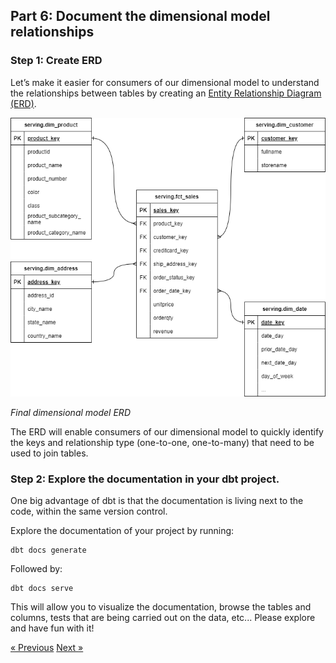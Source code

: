 ## Part 6: Document the dimensional model relationships


### Step 1: Create ERD
Let’s make it easier for consumers of our dimensional model to understand the relationships between tables by creating an [Entity Relationship Diagram (ERD)](https://www.visual-paradigm.com/guide/data-modeling/what-is-entity-relationship-diagram/). 

![](img/target-schema.png)

*Final dimensional model ERD*

The ERD will enable consumers of our dimensional model to quickly identify the keys and relationship type (one-to-one, one-to-many) that need to be used to join tables. 

### Step 2: Explore the documentation in your dbt project.
One big advantage of dbt is that the documentation is living next to the code, within the same version control.

Explore the documentation of your project by running:

```
dbt docs generate
```

Followed by:

```
dbt docs serve
```

This will allow you to visualize the documentation, browse the tables and columns, tests that are being carried out on the data, etc...
Please explore and have fun with it!





[&laquo; Previous](part07-create-fact.md) [Next &raquo;](part09-next-steps.md)
